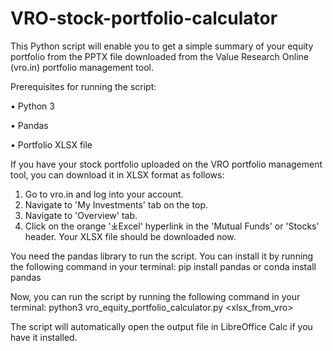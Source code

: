 # VRO-stock-portfolio-calculator
This Python script will enable you to get a simple summary of your equity portfolio from the PPTX file downloaded from the Value Research Online (vro.in) portfolio management tool.



Prerequisites for running the script:

• Python 3

• Pandas

• Portfolio XLSX file

If you have your stock portfolio uploaded on the VRO portfolio management tool, you can download it in XLSX format as follows:
1. Go to vro.in and log into your account.
2. Navigate to 'My Investments' tab on the top.
3. Navigate to 'Overview' tab.
4. Click on the orange '⤓Excel' hyperlink in the 'Mutual Funds' or 'Stocks' header.
Your XLSX file should be downloaded now. 

You need the pandas library to run the script. You can install it by running the following command in your terminal:
pip install pandas
or
conda install pandas

Now, you can run the script by running the following command in your terminal:
python3 vro_equity_portfolio_calculator.py <xlsx_from_vro>

The script will automatically open the output file in LibreOffice Calc if you have it installed.

